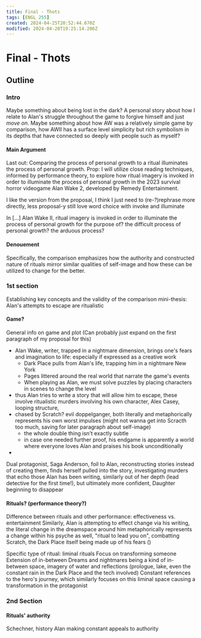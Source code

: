 ```yaml
---
title: Final - Thots
tags: [ENGL 255]
created: 2024-04-25T20:52:44.670Z
modified: 2024-04-28T19:25:14.206Z
---
```


# Final - Thots

## Outline

### Intro
Maybe something about being lost in the dark? A personal story about how I relate to Alan's struggle throughout the game to forgive himself and just *move on*.
Maybe something about how AW was a relatively simple game by comparison, how AWII has a surface level simplicity but rich symbolism in its depths that have connected so deeply with people such as myself?

#### Main Argument
Last out: Comparing the process of personal growth to a ritual illuminates the process of personal growth.
Prop: I will utilize close reading techniques, informed by performance theory, to explore how ritual imagery is invoked in order to illuminate the process of personal growth in the 2023 survival horror videogame Alan Wake 2, developed by Remedy Entertainment.

I like the version from the proposal, I think I just need to (re-?)rephrase more directly, less proposal-y 
still love word choice with invoke and illuminate

In [...] Alan Wake II, ritual imagery is invoked in order to illuminate the process of personal growth
for the purpose of?
the difficult process of personal growth?
the arduous process?

#### Denouement
Specifically, the comparison emphasizes  how the authority and constructed nature of rituals mirror similar qualities of self-image and how these can be utilized to change for the better.

### 1st section
Establishing key concepts and the validity of the comparison
mini-thesis: Alan's attempts to escape are ritualistic

#### Game?
General info on game and plot (Can probably just expand on the first paragraph of my proposal for this)
- Alan Wake, writer, trapped in a nightmare dimension, brings one's fears and imagination to life: especially if expressed as a creative work
	- Dark Place pulls from Alan's life, trapping him in a nightmare New York
	- Pages littered around the real world that narrate the game's events
	- When playing as Alan, we must solve puzzles by placing characters in scenes to change the level
- thus Alan tries to write a story that will allow him to escape, these involve ritualistic murders involving his own character, Alex Casey, looping structure,
- chased by Scratch? evil doppelganger, both literally and metaphorically represents his own worst impulses (might not wanna get into Scracth too much, saving for later paragraph about self-image)
	- the whole double thing isn't exactly subtle
	- in case one needed further proof, his endgame is apparently a world where everyone loves Alan and praises his book unconditionally
- 

Dual protagonist, Saga Anderson, foil to Alan, reconstructing stories instead of creating them, finds herself pulled into the story, investigating murders that echo those Alan has been writing, similarly out of her depth (lead detective for the first time!), but ultimately more confident, Daughter beginning to disappear

#### Rituals? (performance theory?)
Difference between rituals and other performance:
effectiveness vs. entertainment
Similarly, Alan is attempting to effect change via his writing, the literal change in the dreamspace around him metaphorically represents a change within his psyche as well, "ritual to lead you on", combatting Scratch, the Dark Place itself being made up of his fears ()

Specific type of ritual: liminal rituals
Focus on transforming someone
Extension of in-between
Dreams and nightmares being a kind of in-between space, imagery of water and reflections (prologue, lake, even the constant rain in the Dark Place and the tech involved)
Constant references to the hero's journey, which similarly focuses on this liminal space causing a transformation in the protagonist

### 2nd Section

#### Rituals' authority
Schechner, history
Alan making constant appeals to authority 

#### 
